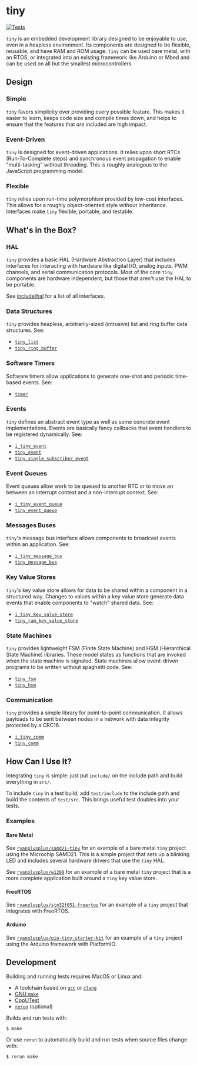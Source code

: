 # tiny
[![Tests](https://github.com/ryanplusplus/tiny/actions/workflows/test.yml/badge.svg)](https://github.com/ryanplusplus/tiny/actions/workflows/test.yml)

`tiny` is an embedded development library designed to be enjoyable to use, even in a heapless environment. Its components are designed to be flexible, reusable, and have RAM and ROM usage. `tiny` can be used bare metal, with an RTOS, or integrated into an existing framework like Arduino or Mbed and can be used on all but the smallest microcontrollers.

## Design
### Simple
`tiny` favors simplicity over providing every possible feature. This makes it easier to learn, keeps code size and compile times down, and helps to ensure that the features that _are_ included are high impact.

### Event-Driven
`tiny` is designed for event-driven applications. It relies upon short RTCs (Run-To-Complete steps) and synchronous event propagation to enable "multi-tasking" without threading. This is roughly analogous to the JavaScript programming model.

### Flexible
`tiny` relies upon run-time polymorphism provided by low-cost interfaces. This allows for a roughly object-oriented style without inheritance. Interfaces make `tiny` flexible, portable, and testable.

## What's in the Box?
### HAL
`tiny` provides a basic HAL (Hardware Abstraction Layer) that includes interfaces for interacting with hardware like digital I/O, analog inputs, PWM channels, and serial communication protocols. Most of the core `tiny` components are hardware independent, but those that aren't use the HAL to be portable.

See [include/hal](include/hal) for a list of all interfaces.

### Data Structures
`tiny` provides heapless, arbitrarily-sized (intrusive) list and ring buffer data structures. See:
- [`tiny_list`](include/tiny_list.h)
- [`tiny_ring_buffer`](include/tiny_ring_buffer.h)

### Software Timers
Software timers allow applications to generate one-shot and periodic time-based events. See:
- [`timer`](include/tiny_timer.h)

### Events
`tiny` defines an abstract event type as well as some concrete event implementations. Events are basically fancy callbacks that event handlers to be registered dynamically. See:
- [`i_tiny_event`](include/i_tiny_event.h)
- [`tiny_event`](include/tiny_event.h)
- [`tiny_single_subscriber_event`](include/tiny_single_subscriber_event.h)

### Event Queues
Event queues allow work to be queued to another RTC or to move an between an interrupt context and a non-interrupt context. See:
- [`i_tiny_event_queue`](include/i_tiny_event_queue.h)
- [`tiny_event_queue`](include/tiny_event_queue.h)

### Messages Buses
`tiny`'s message bus interface allows components to broadcast events within an application. See:
- [`i_tiny_message_bus`](include/i_tiny_message_bus.h)
- [`tiny_message_bus`](include/tiny_message_bus.h)

### Key Value Stores
`tiny`'s key value store allows for data to be shared within a component in a structured way. Changes to values within a key value store generate data events that enable components to "watch" shared data. See:
- [`i_tiny_key_value_store`](include/i_tiny_key_value_store.h)
- [`tiny_ram_key_value_store`](include/tiny_ram_key_value_store.h)

### State Machines
`tiny` provides lightweight FSM (Finite State Machine) and HSM (Hierarchical State Machine) libraries. These model states as functions that are invoked when the state machine is signaled. State machines allow event-driven programs to be written without spaghetti code. See:
- [`tiny_fsm`](include/tiny_fsm.h)
- [`tiny_hsm`](include/tiny_hsm.h)

### Communication
`tiny` provides a simple library for point-to-point communication. It allows payloads to be sent between nodes in a network with data integrity protected by a CRC16.
- [`i_tiny_comm`](include/i_tiny_comm.h)
- [`tiny_comm`](include/tiny_comm.h)

## How Can I Use It?
Integrating `tiny` is simple: just put `include/` on the include path and build everything in `src/`.

To include `tiny` in a test build, add `test/include` to the include path and build the contents of `test/src`. This brings useful test doubles into your tests.

### Examples
#### Bare Metal
See [`ryanplusplus/samd21-tiny`](https://github.com/ryanplusplus/samd21-tiny) for an example of a bare metal `tiny` project using the Microchip SAMD21. This is a simple project that sets up a blinking LED and includes several hardware drivers that use the `tiny` HAL.

See [`ryanplusplus/w1209`](https://github.com/ryanplusplus/w1209) for an example of a bare metal `tiny` project that is a more complete application built around a `tiny` key value store.

#### FreeRTOS
See [`ryanplusplus/stm32f051-freertos`](https://github.com/ryanplusplus/stm32f051-freertos) for an example of a `tiny` project that integrates with FreeRTOS.

#### Arduino
See [`ryanplusplus/pio-tiny-starter-kit`](https://github.com/ryanplusplus/pio-tiny-starter-kit) for an example of a `tiny` project using the Arduino framework with PlatformIO.

## Development
Building and running tests requires MacOS or Linux and:
- A toolchain based on [`gcc`](https://gcc.gnu.org/) or [`clang`](https://clang.llvm.org/)
- [GNU `make`](https://www.gnu.org/software/make/)
- [CppUTest](http://cpputest.github.io/)
- [`rerun`](https://rerun.github.io/rerun/) (optional)

Builds and run tests with:

```shell
$ make
```

Or use `rerun` to automatically build and run tests when source files change with:

```shell
$ rerun make
```
